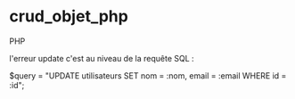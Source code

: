 # crud_objet_php
 PHP

l'erreur update c'est au niveau de la requête SQL :

$query = "UPDATE utilisateurs SET nom = :nom, email = :email WHERE id = :id";
